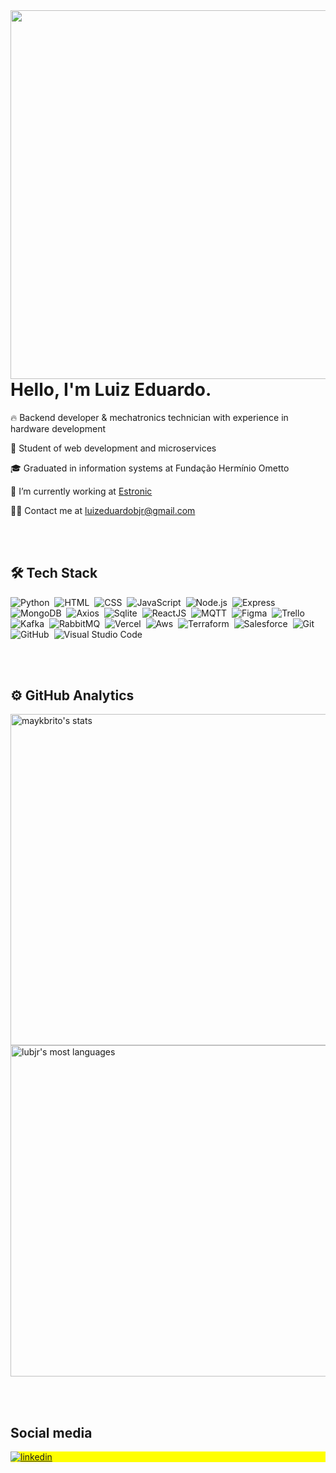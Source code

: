 <img align="right" height="590em" src="https://raw.githubusercontent.com/gist/lubjr/1889506fe92ca5c55eac6db484b8c60e/raw/112386e4072be47ae2828e680836459890b5cef0/githubcard.svg"/>
<h1 align="left">Hello, I'm Luiz Eduardo.</h1>

🔥 Backend developer & mechatronics technician with experience in hardware development

📌 Student of web development and microservices

🎓 Graduated in information systems at Fundação Hermínio Ometto

🔭 I’m currently working at [Estronic](https://github.com/EstronicAuto)

👨‍💻 Contact me at luizeduardobjr@gmail.com

<br><br>

## 🛠 Tech Stack

![Python](https://img.shields.io/badge/-Python-05122A?style=flat&logo=python)&nbsp;
![HTML](https://img.shields.io/badge/-HTML-05122A?style=flat&logo=HTML5)&nbsp;
![CSS](https://img.shields.io/badge/-CSS-05122A?style=flat&logo=CSS3&logoColor=1572B6)&nbsp;
![JavaScript](https://img.shields.io/badge/-JavaScript-05122A?style=flat&logo=javascript)&nbsp;
![Node.js](https://img.shields.io/badge/-Node.js-05122A?style=flat&logo=node.js)&nbsp;
![Express](https://img.shields.io/badge/-Express-05122A?style=flat&logo=express)&nbsp;
![MongoDB](https://img.shields.io/badge/-MongoDB-05122A?style=flat&logo=mongodb)&nbsp;
![Axios](https://img.shields.io/badge/-Axios-05122A?style=flat&logo=axios)&nbsp;
![Sqlite](https://img.shields.io/badge/-SQLite-05122A?style=flat&logo=sqlite)&nbsp;
![ReactJS](https://img.shields.io/badge/-ReactJS-05122A?style=flat&logo=react)&nbsp;
![MQTT](https://img.shields.io/badge/-MQTT-05122A?style=flat&logo=mqtt)&nbsp;
![Figma](https://img.shields.io/badge/-Figma-05122A?style=flat&logo=figma)&nbsp;
![Trello](https://img.shields.io/badge/-Trello-05122A?style=flat&logo=trello)&nbsp;
![Kafka](https://img.shields.io/badge/-Kafka-05122A?style=flat&logo=apachekafka)&nbsp;
![RabbitMQ](https://img.shields.io/badge/-RabbitMQ-05122A?style=flat&logo=RabbitMQ)&nbsp;
![Vercel](https://img.shields.io/badge/-Vercel-05122A?style=flat&logo=vercel)&nbsp;
![Aws](https://img.shields.io/badge/-Aws-05122A?style=flat&logo=amazon)&nbsp;
![Terraform](https://img.shields.io/badge/-Terraform-05122A?style=flat&logo=terraform)&nbsp;
![Salesforce](https://img.shields.io/badge/-Salesforce-05122A?style=flat&logo=salesforce)&nbsp;
![Git](https://img.shields.io/badge/-Git-05122A?style=flat&logo=git)&nbsp;
![GitHub](https://img.shields.io/badge/-GitHub-05122A?style=flat&logo=github)&nbsp;
![Visual Studio Code](https://img.shields.io/badge/-Visual%20Studio%20Code-05122A?style=flat&logo=visual-studio-code&logoColor=007ACC)&nbsp;


<br><br>

## ⚙️ GitHub Analytics

<p align="left">
<img width="530em" src="https://github-readme-stats.vercel.app/api?username=lubjr&show_icons=true&theme=vision-friendly-dark" alt="maykbrito's stats"/>
<img width="530em" src="https://github-readme-stats.vercel.app/api/top-langs/?username=lubjr&layout=compact&theme=vision-friendly-dark" alt="lubjr's most languages"/>
</p>

<br><br>

## Social media

<p align="left" style="background:yellow">
<a href="https://www.linkedin.com/in/luiz-eduardo-barbosa-junior-5202181a9" target="_blank">
  <img align="center" src="https://img.shields.io/badge/-luizeduardo-05122A?style=flat&logo=linkedin" alt="linkedin"/>
</a>
</p>
